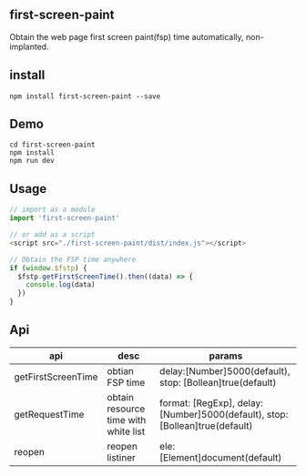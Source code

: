 ## first-screen-paint
Obtain the web page first screen paint(fsp) time automatically, non-implanted.

## install
```shell
npm install first-screen-paint --save
```

## Demo
```shell
cd first-screen-paint
npm install
npm run dev
```

## Usage
```js
// import as a module
import 'first-screen-paint'

// or add as a script
<script src="./first-screen-paint/dist/index.js"></script>

// Obtain the FSP time anywhere
if (window.$fstp) {
  $fstp.getFirstScreenTime().then((data) => {
    console.log(data)
  })
}
```

## Api
api | desc | params
----- | ----- | -----
getFirstScreenTime | obtian FSP time | delay:[Number]5000(default), stop: [Bollean]true(default)
getRequestTime | obtain resource time with white list | format: [RegExp], delay:[Number]5000(default), stop: [Bollean]true(default)
reopen | reopen listiner | ele: [Element]document(default)

